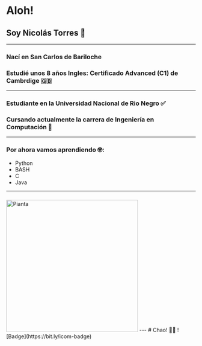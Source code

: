 # Aloh!
## Soy Nicolás Torres 🤠
---
### Nací en San Carlos de Bariloche
### Estudié unos 8 años Ingles: Certificado Advanced (C1) de Cambrdige 🇬🇧
---
### Estudiante en la Universidad Nacional de Rio Negro ✅
### Cursando actualmente la carrera de Ingeniería en Computación 🤩
---
### Por ahora vamos aprendiendo 🤓:
- Python
- BASH
- C
- Java
---
### 
<img src="(https://avatars.githubusercontent.com/u/71991509?v=4)" alt="Pianta" width="350" height="350">
---
# Chao! 🐱‍👤
![Badge](https://bit.ly/icom-badge)
